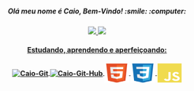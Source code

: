<div align="center">
<h5>Olá meu nome é Caio, Bem-Vindo! :smile: :computer: </h5> </d> 
              
<div align="center">
  <a href="https://github.com/Caiomeloml">
  <img height="180em" src="https://github-readme-stats.vercel.app/api?username=Caiomeloml&show_icons=true&theme=dark&include_all_commits=true&count_private=true"/>
  <img height="180em" src="https://github-readme-stats.vercel.app/api/top-langs/?username=Caiomeloml&layout=compact&langs_count=7&theme=dark"/>
</div>

<div align="center";>
<h4>Estudando, aprendendo e aperfeiçoando:<h4>
<img align="center" alt="Caio-Git" height="60" width="60" src="https://cdn.jsdelivr.net/gh/devicons/devicon/icons/git/git-original-wordmark.svg">
<img align="center" alt="Caio-Git-Hub" height="40" width="50" src="https://cdn.jsdelivr.net/gh/devicons/devicon/icons/github/github-original.svg">
<img align="center" alt="Caio-HTML" height="40" width="50" src="https://raw.githubusercontent.com/devicons/devicon/master/icons/html5/html5-original.svg">
<img align="center" alt="Caio-CSS" height="40" width="50" src="https://raw.githubusercontent.com/devicons/devicon/master/icons/css3/css3-original.svg">
<img align="center" alt="Caio-JS" height="40" width="50" src="https://raw.githubusercontent.com/devicons/devicon/master/icons/javascript/javascript-plain.svg">
</div>
